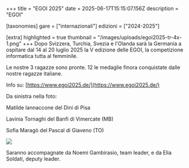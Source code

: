 +++
title = "EGOI 2025"
date = 2025-06-17T15:15:07.156Z
description = "EGOI"

[taxonomies]
gare = ["internazionali"]
edizioni = ["2024-2025"]

[extra]
highlighted = true
thumbnail = "/images/uploads/egoi2025-tr-4x-1.png"
+++
Dopo Svizzera, Turchia, Svezia e l'Olanda sarà la Germania a ospitare dal 14 al 20 luglio 2025 la V edizione delle EGOI, la competizione informatica tutta al femminile.

<!-- more -->

Le nostre 3 ragazze sono pronte. 12 le medaglie finora conquistate dalle nostre
ragazze italiane.

Info su: [https://www.egoi2025.de/](https://www.egoi2025.de/)

Da sinistra nella foto:

Matilde Iannaccone del Dini di Pisa

Lavinia Tornaghi del Banfi di Vimercate (MB)

Sofia Maragò del Pascal di Giaveno (TO)

![](/images/uploads/egoi1.jpg)

Saranno accompagnate da Noemi Gambirasio, team leader, e da Elia Soldati,
deputy leader.
